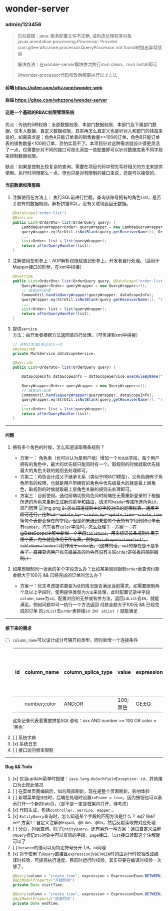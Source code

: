 # wonder-server

### admin/123456

> 启动报错：java: 服务配置文件不正确, 或构造处理程序对象javax.annotation.processing.Processor: Provider com.gitee.whzzone.processor.QueryProcessor not found时抛出异常错误
>
> 解决办法：在wonder-server模块依次执行mvn clean、mvn install即可
> 
> 对wonder-processor代码修改后都要执行以上方法

#### 前端 https://gitee.com/whzzone/wonder-web

#### 后端 https://gitee.com/whzzone/wonder-server

#### 这是一个基础的RBAC权限管理系统

优点：传统的5种权限：全部数据权限、本部门数据权限、本部门及下属部门数据、仅本人数据、自定义数据权限，其实再怎么自定义也是针对人和部门的纬度来说的，如果需求是：角色A只能订单表的销售数量>=100的订单，角色B只能订单表的销售数量<100的订单，恐怕实现不了。本项目针对这种需求就设计得更灵活了一点，仅需要针对不同的接口可视化添加一些配置即可以针对数据库表不同字段来控制数据权限。

缺点：如果是控制比较复杂的查询，需要在项目代码中预先写好相关的方法来提供使用。执行时间慢那么一点，但也只是对有限制的接口来说，还是可以接受的。

#### 当前数据权限思路

1. 注解使用在方法上： 执行SQL前进行拦截，查询该账号拥有的角色List，是否关联有的数据规则，解析拼接SQL。没有关联则返回无数据。
    ```java
    @DataScope("order-list")
    @Override
    public List<OrderDto> list(OrderQuery query) {
        LambdaQueryWrapper<Order> queryWrapper = new LambdaQueryWrapper<>();
        queryWrapper.eq(StrUtil.isNotBlank(query.getReceiverName()), Order::getReceiverName, query.getReceiverName());
        ...
        List<Order> list = list(queryWrapper);
        return afterQueryHandler(list);
    }
    ```
2. 注解使用在形参上：AOP解析权限赋值到形参上，开发者自行处理。（适用于Mapper接口的形参，在xml中拼接）
    ```java
    @Override
    public List<OrderDto> list(OrderQuery query, @DataScope("order-list") DataScopeInfo dataScopeInfo) {
        QueryWrapper<Order> queryWrapper = new QueryWrapper<>();
        // 或者自行处理
        CommonUtil.handleQueryWrapper(queryWrapper, dataScopeInfo);
        queryWrapper.eq(StrUtil.isNotBlank(query.getReceiverName()), "receiver_name", query.getReceiverName());
        ...
        List<Order> list = list(queryWrapper);
        return afterQueryHandler(list);
    }
   ```
3. 提供`service`方法：由开发者根据方法返回值自行处理。（可传递到xml中拼接）
    ```java
    // 这样比方法2多出注入一步
    @Autowired
    private MarkService dataScopeService;
    
    @Override
    public List<OrderDto> list(OrderQuery query) {

        DataScopeInfo dataScopeInfo = dataScopeService.execRuleByName("order-list");
        
        QueryWrapper<Order> queryWrapper = new QueryWrapper<>();
        // 或者自行处理
        CommonUtil.handleQueryWrapper(queryWrapper, dataScopeInfo);
        queryWrapper.eq(StrUtil.isNotBlank(query.getReceiverName()), "receiver_name", query.getReceiverName());
        ...
        List<Order> list = list(queryWrapper);
        return afterQueryHandler(list);
    }
    ```
---

#### 问题
1. 拥有多个角色的时候，怎么知道该取哪条规则？ 
    - 方案一： 角色表（也可以认为是用户组）增加一个`优先级`字段，每个用户拥有的角色中，最大的优先级只能同时有一个。取规则的时候就取优先级最大的角色关联的规则去处理即可。
    - 方案二：角色设计成父子继承关系（类似于RBAC1模型），父角色拥有子角色所有的权限，也就是用户所拥有的角色中优先级最大的就是最上层角色，取规则的时候就取最上层角色关联的规则去处理即可。
    - 方案三：目前使用。通过前端切换角色同时前端在无需重新登录的下根据所选的角色来重新生成新的菜单和路由，请求时`header`传递所选角色`id`，部门同理
    ![img.png](/image/20230804174232478.png)
~~2. 怎么知道规则中的字段对应的是哪张表，通用字段可还行，比如`id`、`update_by`、`create_by`、`update_time`、`create_time`等每个表都会存在的字段。但是如果遇到某些每个表特有字段例如订单表有`number`、汽车表有`color`字段时，怎么处理？~~
    ~~- 方案一：在@DataScope注解中新增一个字段`tableName`，用来标识该条规则作用于哪个表，为空就是作用于所有表。例如`@DataScope(value="sn1", tableName="order")`将作用于`order`表。（这样的话，`sn1`的存在是不是多余了，直接查询用户优先级最高的角色有没有关联`order`这张表的规则限制。）~~

3. 如果想限制同一张表的多个字段怎么办？比如某条规则限制`order`表查询付款金额大于100元 && 已经完成的订单时怎么办？
    - 方案一：优先考虑提供类型为`值`的情况是否满足当前需求。如需要限制两个及以上字段时，使用提供类型为`方法`来处理，此时配置记录中字段`column_name`为`id`，配置对应的无参或有参方法，返回`idList`去`IN`，就能满足。例如问题中可一执行一个方法返回 付款金额大于100元 && 已经完成的订单 的`idList`去`order`表拼接`id IN( idList )` 就能满足

---

#### 接下来的需求

- [ ] `column_name`可以设计成分号隔开的类型，同时新增一个连接条件

    | id | column_name  | column_splice_type | value  | expression | 其他属性不变 |
    |----|--------------|--------------------|--------|------------|--------|
    |    | number;color | AND;OR             | 100;黑色 | GE;EQ      |        |
    
    这条记录代表着需要拼接SQL语句：xxx AND number >= 100 OR color = '黑色' 
2. [ ] 系统字典
3. [x] 系统日志
4. [ ] 接口访问频率限制

---

#### Bug && Todo
1. [x] 仅当update菜单时报错：`java.lang.NoSuchFieldException: id`，其他接口为出现此情况
2. [ ] 在菜单页面编辑后，如何局部刷新，现在是整个页面刷新，影响体验
3. [ ] 新增菜单是`按钮`时，后端在处理时设置`inFrame = true`，因为按钮也可以表示打开一个新的tab页，（是不是一定是框架内打开，待考虑）
4. [x] 代码生成，包括`controller`、`service`、`mapper`...
5. [x] `EntityQuery`查询时，怎么知道某个字段的匹配方法是什么？ eq? like? ne? 方案1：自定义注解@Equal、@Like、@In，然后反射读取做对应处理
6. [ ] 分页，列表查询，除了`EntityQuery`，还有另外一种方案：通过自定义注解`@Query`标记`Dto`对象中可以查询的字段，`page`接口、`list`接口读取这个注解就可以了
7. [ ] `between`的值可以用特定符号分开 1,9。in同理
8. [x] 对于使用了`@Query`直接且`expression`为`BETWEEN`时的由运行时校验改成编译时校验，可提高执行速度。目前时运行时校验，其实只要在编译时校验一次够了。
    ```java
    @Query(column = "create_time", expression = ExpressionEnum.BETWEEN, left = true)
    @ApiModelProperty("开始时间")
    private Date startTime;

    @Query(column = "create_time", expression = ExpressionEnum.BETWEEN, left = false)
    @ApiModelProperty("结束时间")
    private Date endTime;
    ```
